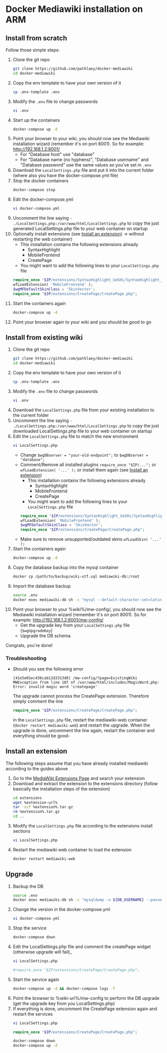 # Docker Mediawiki installation on ARM

## Install from scratch

Follow those simple steps: 

1. Clone the git repo
    ```bash
    git clone https://github.com/patklaey/docker-mediawiki
    cd docker-mediawiki
    ```
1. Copy the env template to have your own version of it
    ```bash
    cp .env-template .env
    ```
1. Modify the ```.env``` file to change passwords
    ```bash
    vi .env
    ```
1. Start up the containers
    ```bash
    docker-compose up -d
    ```
1. Point your browser to your wiki, you should now see the Mediawiki installation wizard (remember it's on
 port 8001). So for example: http://192.168.1.2:8001/
    * For "Database host" use "database"
    * For "Database name (no hyphens)", "Database username" and "Database password" use the same values as you've set 
    in ```.env```
1. Download the ```LocalSettings.php``` file and put it into the current folder (where also you have the 
docker-compose.yml file)
1. Stop the docker containers
    ```bash
    docker-compose stop
    ```
1. Edit the docker-compose.yml
    ```bash
    vi docker-compose.yml
    ```
1. Uncomment the line saying ```- ./LocalSettings.php:/var/www/html/LocalSettings.php``` to copy the just generated 
LocalSettings.php file to your web container on startup
1. Optionally install extensions (see [Install an extension](#install-an-extension)) -> without restarting the web 
container)
    * This installation contains the following extensions already
        * SyntaxHighlight
        * MobileFrontend
        * CreatePage
    * You might want to add the following lines to your ```LocalSettings.php``` file
    ```php
    require_once "$IP/extensions/SyntaxHighlight_GeSHi/SyntaxHighlight_GeSHi.php";
    wfLoadExtension( 'MobileFrontend' );
    $wgMFDefaultSkinClass = 'SkinVector';
    require_once "$IP/extensions/CreatePage/CreatePage.php";
    ```
1. Start the containers again
    ```bash
    docker-compose up -d
    ```
1. Point your browser again to your wiki and you should be good to go

## Install from existing wiki

1. Clone the git repo
    ```bash
    git clone https://github.com/patklaey/docker-mediawiki
    cd docker-mediawiki
    ```
1. Copy the env template to have your own version of it
    ```bash
    cp .env-template .env
    ```
1. Modify the ```.env``` file to change passwords
    ```bash
    vi .env
    ```
1. Download the ```LocalSettings.php``` file from your existing installation to the current folder
1. Uncomment the line saying ```- ./LocalSettings.php:/var/www/html/LocalSettings.php``` to copy the just downloaded
LocalSettings.php file to your web container on startup 
1. Edit the ```LocalSettings.php``` file to match the new environment
    ```bash
    vi LocalSettings.php
    ```
    * Change ```$wgDBserver = "your-old-endpoint";``` to ```$wgDBserver = "database";```
    * Comment/Remove all installed plugins ```require_once "$IP/...";``` or ```wfLoadExtension( '...' );``` or install
    them again (see [Install an extension](#install-an-extension))
        * This installation contains the following extensions already
            * SyntaxHighlight
            * MobileFrontend
            * CreatePage
        * You might want to add the following lines to your ```LocalSettings.php``` file
        ```php
        require_once "$IP/extensions/SyntaxHighlight_GeSHi/SyntaxHighlight_GeSHi.php";
        wfLoadExtension( 'MobileFrontend' );
        $wgMFDefaultSkinClass = 'SkinVector';
        require_once "$IP/extensions/CreatePage/CreatePage.php";
        ```
    * Make sure to remove unsupported/outdated skins ``wfLoadSkin( '...' );``
1. Start the containers again
    ```bash
    docker-compose up -d
    ```
1. Copy the database backup into the mysql container
    ```bash
    docker cp /path/to/backup/wiki-utf.sql mediawiki-db:/root
    ```
1. Import the database backup
    ```bash
    source .env
    docker exec mediawiki-db sh -c "mysql --default-character-set=latin1 -u ${DB_USERNAME} --password=${DB_PASSWORD} ${DB_NAME} < /root/wiki-utf.sql"  
    ```
1. Point your browser to your %wiki%/mw-config/, you should now see the Mediawiki installation wizard (remember it's on
 port 8001). So for example: http://192.168.1.2:8001/mw-config/
    * Get the upgrade key from your ```LocalSettings.php``` file (```$wgUpgradeKey```)
    * Upgrade the DB schema

Congrats, you're done!

### Troubleshooting

* Should you see the following error
    ```
    [41e5e01ec436cab12d3313d8] /mw-config/?page=ExistingWiki MWException from line 187 of /var/www/html/includes/MagicWord.php: Error: invalid magic word 'createpage'
    ```
    The upgrade cannot process the CreatePage extension. Therefore simply comment the line
    ```php
    require_once "$IP/extensions/CreatePage/CreatePage.php";
    ```
    in the ```LocalSettings.php``` file, restart the mediawiki-web container (```docker restart mediawiki-web```) and 
    restart the upgrade. When the upgrade is done, uncomment the line again, restart the container and everything should
    be good-

## Install an extension

The following steps assume that you have already installed mediawiki according to the guides above

1. Go to the [MediaWiki Extensions Page](https://www.mediawiki.org/wiki/Special:ExtensionDistributor) and search your
extension
1. Download and extract the extension to the extensions directory (follow basically the installation steps of the 
extension)
    ```bash
    cd extensions
    wget %extension-url%
    tar -xzf %extension%.tar.gz
    rm %extension%.tar.gz
    cd ..
    ```
1. Modify the ```LocalSettings.php``` file according to the extensions install sections
    ```bash
    vi LocalSettings.php
    ```
1. Restart the mediawiki web container to load the extension
    ```bash
    docker restart mediawiki-web
    ```
## Upgrade
1. Backup the DB
    ```bash
    source .env
    docker exec mediawiki-db sh -c "mysqldump -u ${DB_USERNAME} --password=${DB_PASSWORD} --opt --quote-names --skip-set-charset --default-character-set=latin1 ${DB_NAME} > /backup/wiki-utf-pre-upgrade.sql"
    ```
1. Change the version in the docker-compose.yml
    ```bash
    vi docker-compose.yml
    ```
1. Stop the service
    ```bash
    docker-compose down
    ```
1. Edit the LocalSettings.php file and comment the createPage widget (otherwise upgrade will fail)_ 
    ```bash
    vi LocalSettings.php
    ```
    ```php
    #require_once "$IP/extensions/CreatePage/CreatePage.php";
    ```
1. Start the service again
    ```bash
    docker-compose up -d && docker-compose logs -f
    ```
1. Point the browser to %wiki-url%/mw-config to perform the DB upgrade (get the upgrade key from you LocalSettings.php)
1. If everything is done, uncomment the CreatePage extension again and restart the services
     ```bash
     vi LocalSettings.php
     ```
     ```php
     require_once "$IP/extensions/CreatePage/CreatePage.php";
     ```
     ```bash
     docker-compose down
     docker-compose up -d
     ```